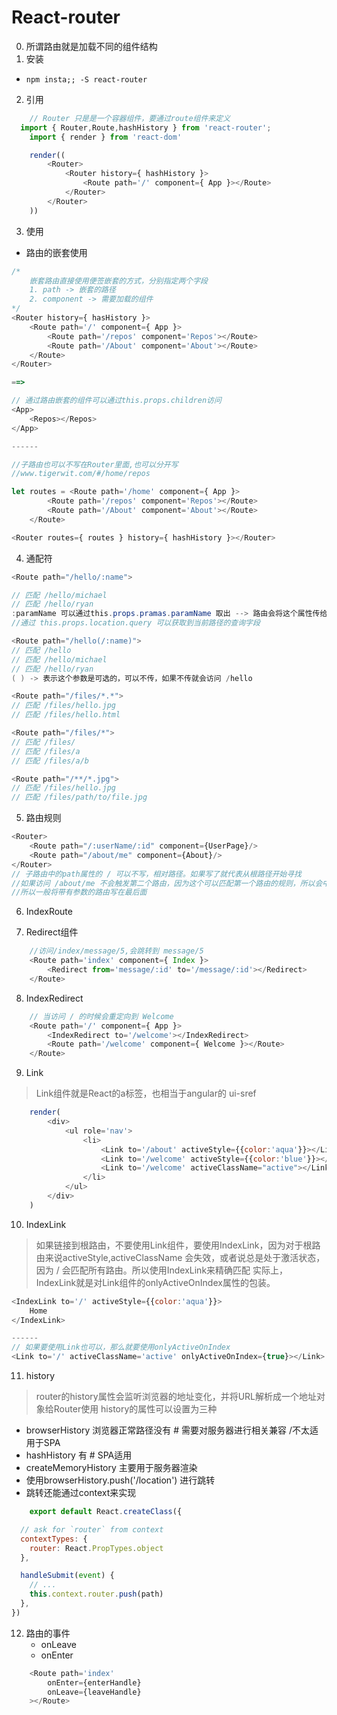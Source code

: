 # React-router
0. 所谓路由就是加载不同的组件结构
1. 安装
 + `npm insta;; -S react-router`
2. 引用
```js
	// Router 只是是一个容器组件，要通过route组件来定义
  import { Router,Route,hashHistory } from 'react-router';
	import { render } from 'react-dom'

	render((
		<Router>
			<Router history={ hashHistory }>
				<Route path='/' component={ App }></Route>
			</Router>
		</Router>
	))
```

3. 使用
+ 路由的嵌套使用

```js
/*
	嵌套路由直接使用便签嵌套的方式，分别指定两个字段
	1. path -> 嵌套的路径
	2. component -> 需要加载的组件
*/
<Router history={ hasHistory }>
	<Route path='/' component={ App }>
		<Route path='/repos' component='Repos'></Route>
		<Route path='/About' component='About'></Route>
	</Route>
</Router>

==>

// 通过路由嵌套的组件可以通过this.props.children访问
<App>
	<Repos></Repos>
</App>

------

//子路由也可以不写在Router里面,也可以分开写
//www.tigerwit.com/#/home/repos

let routes = <Route path='/home' component={ App }>
		<Route path='/repos' component='Repos'></Route>
		<Route path='/About' component='About'></Route>
	</Route>

<Router routes={ routes } history={ hashHistory }></Router>
```

4. 通配符

```java
<Route path="/hello/:name">

// 匹配 /hello/michael
// 匹配 /hello/ryan
:paramName 可以通过this.props.pramas.paramName 取出 --> 路由会将这个属性传给组件
//通过 this.props.location.query 可以获取到当前路径的查询字段

<Route path="/hello(/:name)">
// 匹配 /hello
// 匹配 /hello/michael
// 匹配 /hello/ryan
( ) -> 表示这个参数是可选的，可以不传，如果不传就会访问 /hello

<Route path="/files/*.*">
// 匹配 /files/hello.jpg
// 匹配 /files/hello.html

<Route path="/files/*">
// 匹配 /files/ 
// 匹配 /files/a
// 匹配 /files/a/b

<Route path="/**/*.jpg">
// 匹配 /files/hello.jpg
// 匹配 /files/path/to/file.jpg
```

5. 路由规则

```js
<Router>
	<Route path="/:userName/:id" component={UserPage}/>
	<Route path="/about/me" component={About}/>
</Router>
// 子路由中的path属性的 / 可以不写，相对路径。如果写了就代表从根路径开始寻找
//如果访问 /about/me 不会触发第二个路由，因为这个可以匹配第一个路由的规则，所以会中断。
//所以一般将带有参数的路由写在最后面
```

6. IndexRoute

7. Redirect组件

```javascript
	//访问/index/message/5,会跳转到 message/5
	<Route path='index' component={ Index }>
		<Redirect from='message/:id' to='/message/:id'></Redirect>
	</Route>
```

8. IndexRedirect

```javascript
	// 当访问 / 的时候会重定向到 Welcome
	<Route path='/' component={ App }>
		<IndexRedirect to='/welcome'></IndexRedirect>
		<Route path='/welcome' component={ Welcome }></Route>
	</Route>
```

9. Link
> Link组件就是React的a标签，也相当于angular的 ui-sref
```javascript
	render(
		<div>
			<ul role='nav'>
				<li>
					<Link to='/about' activeStyle={{color:'aqua'}}></Link>
					<Link to='/welcome' activeStyle={{color:'blue'}}></Link> //指定激活样式
					<Link to='/welcome' activeClassName="active"></Link> //指定激活类名
				</li>
			</ul>
		</div>
	)
```

10. IndexLink
> 如果链接到根路由，不要使用Link组件，要使用IndexLink，因为对于根路由来说activeStyle,activeClassName
	会失效，或者说总是处于激活状态，因为 / 会匹配所有路由。所以使用IndexLink来精确匹配
	实际上，IndexLink就是对Link组件的onlyActiveOnIndex属性的包装。

```javascript
<IndexLink to='/' activeStyle={{color:'aqua'}}>
	Home
</IndexLink>

------
// 如果要使用Link也可以，那么就要使用onlyActiveOnIndex
<Link to='/' activeClassName='active' onlyActiveOnIndex={true}></Link>
```

11. history
> router的history属性会监听浏览器的地址变化，并将URL解析成一个地址对象给Router使用
	history的属性可以设置为三种
+ browserHistory 
	浏览器正常路径没有 # 需要对服务器进行相关兼容 /不太适用于SPA
+ hashHistory 有 # SPA适用
+ createMemoryHistory 主要用于服务器渲染
+ 使用browserHistory.push('/location') 进行跳转
+ 跳转还能通过context来实现
```javascript
	export default React.createClass({

  // ask for `router` from context
  contextTypes: {
    router: React.PropTypes.object
  },

  handleSubmit(event) {
    // ...
    this.context.router.push(path)
  },
})
```

12. 路由的事件
	+ onLeave
	+ onEnter

```javascript
	<Route path='index'
		onEnter={enterHandle}
		onLeave={leaveHandle}
	></Route>
```